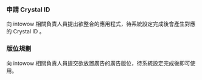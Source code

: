 ### 申請 Crystal ID
向 intowow 相關負責人員提出欲整合的應用程式，待系統設定完成後會產生對應的 Crystal ID 。

### 版位規劃
向 intowow 相關負責人員提交欲放置廣告的廣告版位，待系統設定完成後即可使用。